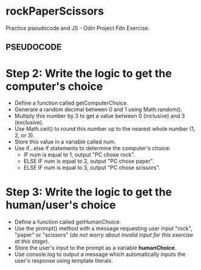 # rockPaperScissors
Practice pseudocode and JS - Odin Project Fdn Exercise. 

## PSEUDOCODE ##

# Step 2: Write the logic to get the computer's choice #

- Define a function called getComputerChoice.
- Generate a random decimal between 0 and 1 using Math.random().
- Multiply this number by 3 to get a value between 0 (inclusive) and 3 (exclusive).
- Use Math.ceil() to round this number up to the nearest whole number (1, 2, or 3).
- Store this value in a variable called num.
- Use if...else if statements to determine the computer's choice:
    - IF num is equal to 1, output "PC chose rock".
    - ELSE IF num is equal to 2, output "PC chose paper".
    - ELSE IF num is equal to 3, output "PC chose scissors".

# Step 3: Write the logic to get the human/user's choice #

- Define a function called getHumanChoice.
- Use the prompt() method with a message requesting user input "rock", "paper" or "scissors" (*do not worry about invalid input for this exercise at this stage*).
- Store the user's input to the prompt as a variable **humanChoice**.
- Use console.log to output a message which automatically inputs the user's response using template literals. 